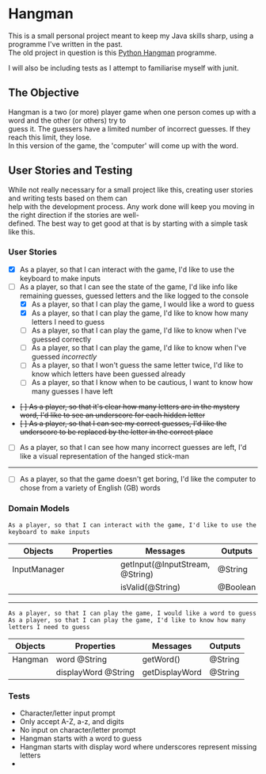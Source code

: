 # Hangman
This is a small personal project meant to keep my Java skills sharp, using a programme I've written in the past.  
The old project in question is this [Python Hangman](https://github.com/OneOverCosine/Code-Cache/blob/main/Projects/Python/hangman.py)
programme.

I will also be including tests as I attempt to familiarise myself with junit.

## The Objective
Hangman is a two (or more) player game when one person comes up with a word and the other (or others) try to  
guess it. The guessers have a limited number of incorrect guesses. If they reach this limit, they lose.  
In this version of the game, the 'computer' will come up with the word.

## User Stories and Testing
While not really necessary for a small project like this, creating user stories and writing tests based on them can  
help with the development process. Any work done will keep you moving in the right direction if the stories are well-  
defined. The best way to get good at that is by starting with a simple task like this.

### User Stories
- [x] As a player, so that I can interact with the game, I'd like to use the keyboard to make inputs
- [ ] As a player, so that I can see the state of the game, I'd like info like remaining guesses, guessed letters and the like logged to the console
    - [x] As a player, so that I can play the game, I would like a word to guess
    - [x] As a player, so that I can play the game, I'd like to know how many letters I need to guess
    - [ ] As a player, so that I can play the game, I'd like to know when I've guessed correctly
    - [ ] As a player, so that I can play the game, I'd like to know when I've guessed *incorrectly*
    - [ ] As a player, so that I won't guess the same letter twice, I'd like to know which letters have been guessed already
    - [ ] As a player, so that I know when to be cautious, I want to know how many guesses I have left
- ~~[ ] As a player, so that it's clear how many letters are in the mystery word, I'd like to see an underscore for each hidden letter~~
- ~~[ ] As a player, so that I can see my correct guesses, I'd like the underscore to be replaced by the letter in the correct place~~
- [ ] As a player, so that I can see how many incorrect guesses are left, I'd like a visual representation of the hanged stick-man
---
- [ ] As a player, so that the game doesn't get boring, I'd like the computer to chose from a variety of English (GB) words

### Domain Models
```
As a player, so that I can interact with the game, I'd like to use the keyboard to make inputs
```
| Objects      | Properties | Messages                        | Outputs  |
|--------------|------------|---------------------------------|----------|
| InputManager |            | getInput(@InputStream, @String) | @String  |
|              |            | isValid(@String)                | @Boolean |
---
```
As a player, so that I can play the game, I would like a word to guess
As a player, so that I can play the game, I'd like to know how many letters I need to guess
```
| Objects   | Properties          | Messages       | Outputs |
|-----------|---------------------|----------------|---------|
| Hangman   | word @String        | getWord()      | @String |
|           | displayWord @String | getDisplayWord | @String |

### Tests
- Character/letter input prompt
- Only accept A-Z, a-z, and digits
- No input on character/letter prompt
- Hangman starts with a word to guess
- Hangman starts with display word where underscores represent missing letters
- 